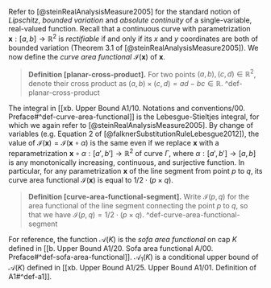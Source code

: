 Refer to [@steinRealAnalysisMeasure2005] for the standard notion of _Lipschitz_, _bounded variation_ and _absolute continuity_ of a single-variable, real-valued function. Recall that a continuous curve with parametrization $\mathbf{x} : [a, b] \to \mathbb{R}^2$ is _rectifiable_ if and only if its $x$ and $y$ coordinates are both of bounded variation (Theorem 3.1 of [@steinRealAnalysisMeasure2005]). We now define the _curve area functional_ $\mathcal{I}(\mathbf{x})$ of $\mathbf{x}$.

> __Definition [planar-cross-product].__ For two points $(a, b), (c, d) \in \mathbb{R}^2$, denote their cross product as $(a, b) \times (c, d) = ad - bc \in \mathbb{R}$. ^def-planar-cross-product


The integral in [[xb. Upper Bound A1/10. Notations and conventions/00. Preface#^def-curve-area-functional]] is the Lebesgue-Stieltjes integral, for which we again refer to [@steinRealAnalysisMeasure2005]. By change of variables (e.g. Equation 2 of [@falknerSubstitutionRuleLebesgue2012]), the value of $\mathcal{I}(\mathbf{x}) = \mathcal{I}(\mathbf{x} \circ \alpha)$ is the same even if we replace $\mathbf{x}$ with a reparametrization $\mathbf{x} \circ \alpha : [a', b'] \to \mathbb{R}^2$ of curve $\Gamma$, where $\alpha : [a', b'] \to [a, b]$ is any monotonically increasing, continuous, and surjective function. In particular, for any parametrization $\mathbf{x}$ of the line segment from point $p$ to $q$, its curve area functional $\mathcal{I}(\mathbf{x})$ is equal to $1/2 \cdot (p \times q)$.

> __Definition [curve-area-functional-segment].__ Write $\mathcal{I}(p, q)$ for the area functional of the line segment connecting the point $p$ to $q$, so that we have $\mathcal{I}(p, q) = 1/2 \cdot (p \times q)$. ^def-curve-area-functional-segment

For reference, the function $\mathcal{A}(K)$ is the _sofa area functional_ on cap $K$ defined in [[b. Upper Bound A1/20. Sofa area functional A/00. Preface#^def-sofa-area-functional]]. $\mathcal{A}_1(K)$ is a conditional upper bound of $\mathcal{A}(K)$ defined in [[xb. Upper Bound A1/25. Upper Bound A1/01. Definition of A1#^def-a1]].